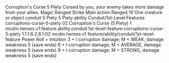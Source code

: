 <ability>
  <name>Corruption&apos;s Curse</name>
  <cost>5 Piety</cost>
  <flavor>Cursed by you, your enemy takes more damage from your allies.</flavor>
  <keywords>
    <keyword>Magic</keyword>
    <keyword>Ranged</keyword>
    <keyword>Strike</keyword>
  </keywords>
  <type>Main action</type>
  <distance>Ranged 10</distance>
  <target>One creature or object</target>
  <metadata>
    <class>conduit</class>
    <cost>5 Piety</cost>
    <cost_amount>5</cost_amount>
    <cost_resource>Piety</cost_resource>
    <feature_type>ability</feature_type>
    <file_dpath>Conduit/1st-Level Features</file_dpath>
    <item_id>corruptions-curse-5-piety</item_id>
    <item_index>02</item_index>
    <item_name>Corruption&apos;s Curse (5 Piety)</item_name>
    <level>1</level>
    <scc>mcdm.heroes.v1:feature.ability.conduit.1st-level-feature:corruptions-curse-5-piety</scc>
    <scdc>1.1.1:8.2.8.1:02</scdc>
    <source>mcdm.heroes.v1</source>
    <type>feature/ability/conduit/1st-level-feature</type>
  </metadata>
  <effects>
    <effect type="roll">
      <roll>Power Roll + Intuition</roll>
      <t1>3 + I corruption damage; M &lt; WEAK, damage weakness 5 (save ends)</t1>
      <t2>6 + I corruption damage; M &lt; AVERAGE, damage weakness 5 (save ends)</t2>
      <t3>9 + I corruption damage; M &lt; STRONG, damage weakness 5 (save ends)</t3>
    </effect>
  </effects>
</ability>
